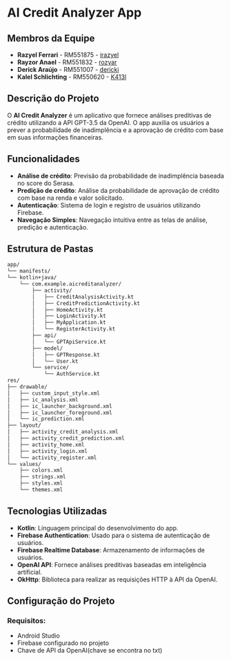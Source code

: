 
# AI Credit Analyzer App


## Membros da Equipe

- **Razyel Ferrari** - RM551875 - [irazyel](https://github.com/irazyel)
- **Rayzor Anael** - RM551832 - [rozyar](https://github.com/rozyar)
- **Derick Araújo** - RM551007 - [dericki](https://github.com/dericki)
- **Kalel Schlichting** - RM550620 - [K413l](https://github.com/K413l)

## Descrição do Projeto
O **AI Credit Analyzer** é um aplicativo que fornece análises preditivas de crédito utilizando a API GPT-3.5 da OpenAI. O app auxilia os usuários a prever a probabilidade de inadimplência e a aprovação de crédito com base em suas informações financeiras.

## Funcionalidades
- **Análise de crédito**: Previsão da probabilidade de inadimplência baseada no score do Serasa.
- **Predição de crédito**: Análise da probabilidade de aprovação de crédito com base na renda e valor solicitado.
- **Autenticação**: Sistema de login e registro de usuários utilizando Firebase.
- **Navegação Simples**: Navegação intuitiva entre as telas de análise, predição e autenticação.

## Estrutura de Pastas

```bash
app/
└── manifests/
└── kotlin+java/
    └── com.example.aicreditanalyzer/
        ├── activity/
        │   ├── CreditAnalysisActivity.kt
        │   ├── CreditPredictionActivity.kt
        │   ├── HomeActivity.kt
        │   ├── LoginActivity.kt
        │   ├── MyApplication.kt
        │   └── RegisterActivity.kt
        ├── api/
        │   └── GPTApiService.kt
        ├── model/
        │   ├── GPTResponse.kt
        │   └── User.kt
        └── service/
            └── AuthService.kt
res/
├── drawable/
│   ├── custom_input_style.xml
│   ├── ic_analysis.xml
│   ├── ic_launcher_background.xml
│   ├── ic_launcher_foreground.xml
│   └── ic_prediction.xml
├── layout/
│   ├── activity_credit_analysis.xml
│   ├── activity_credit_prediction.xml
│   ├── activity_home.xml
│   ├── activity_login.xml
│   └── activity_register.xml
└── values/
    ├── colors.xml
    ├── strings.xml
    ├── styles.xml
    └── themes.xml
```

## Tecnologias Utilizadas
- **Kotlin**: Linguagem principal do desenvolvimento do app.
- **Firebase Authentication**: Usado para o sistema de autenticação de usuários.
- **Firebase Realtime Database**: Armazenamento de informações de usuários.
- **OpenAI API**: Fornece análises preditivas baseadas em inteligência artificial.
- **OkHttp**: Biblioteca para realizar as requisições HTTP à API da OpenAI.

## Configuração do Projeto
### Requisitos:
- Android Studio
- Firebase configurado no projeto
- Chave de API da OpenAI(chave se encontra no txt)
